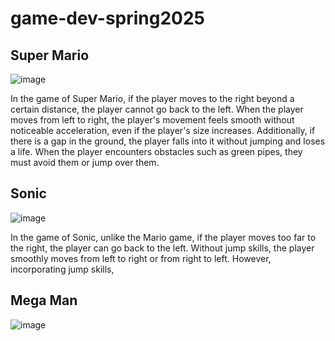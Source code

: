# game-dev-spring2025


## Super Mario
![image](https://github.com/user-attachments/assets/5649c58b-8bbc-480d-bf7d-07e076f7c212)

In the game of Super Mario, if the player moves to the right beyond a certain distance, the player cannot go back to the left. When the player moves from left to right, the player's movement feels smooth without noticeable acceleration, even if the player's size increases. Additionally, if there is a gap in the ground, the player falls into it without jumping and loses a life. When the player encounters obstacles such as green pipes, they must avoid them or jump over them. 

 



## Sonic
![image](https://github.com/user-attachments/assets/0a5131ee-95ca-4357-9dcd-1b9e0f638da3)

In the game of Sonic, unlike the Mario game, if the player moves too far to the right, the player can go back to the left. Without jump skills, the player smoothly moves from left to right or from right to left. However, incorporating jump skills, 




## Mega Man
![image](https://github.com/user-attachments/assets/a016565b-c449-4d02-80c9-348529fb24df)
